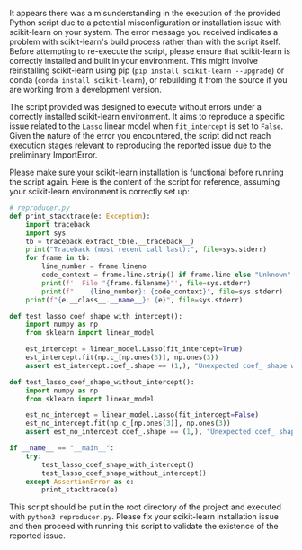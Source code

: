 It appears there was a misunderstanding in the execution of the provided Python script due to a potential misconfiguration or installation issue with scikit-learn on your system. The error message you received indicates a problem with scikit-learn's build process rather than with the script itself. Before attempting to re-execute the script, please ensure that scikit-learn is correctly installed and built in your environment. This might involve reinstalling scikit-learn using pip (`pip install scikit-learn --upgrade`) or conda (`conda install scikit-learn`), or rebuilding it from the source if you are working from a development version.

The script provided was designed to execute without errors under a correctly installed scikit-learn environment. It aims to reproduce a specific issue related to the `Lasso` linear model when `fit_intercept` is set to `False`. Given the nature of the error you encountered, the script did not reach execution stages relevant to reproducing the reported issue due to the preliminary ImportError.

Please make sure your scikit-learn installation is functional before running the script again. Here is the content of the script for reference, assuming your scikit-learn environment is correctly set up:

```python
# reproducer.py
def print_stacktrace(e: Exception):
    import traceback
    import sys
    tb = traceback.extract_tb(e.__traceback__)
    print("Traceback (most recent call last):", file=sys.stderr)
    for frame in tb:
        line_number = frame.lineno
        code_context = frame.line.strip() if frame.line else "Unknown"
        print(f'  File "{frame.filename}"', file=sys.stderr)
        print(f"    {line_number}: {code_context}", file=sys.stderr)
    print(f"{e.__class__.__name__}: {e}", file=sys.stderr)

def test_lasso_coef_shape_with_intercept():
    import numpy as np
    from sklearn import linear_model

    est_intercept = linear_model.Lasso(fit_intercept=True)
    est_intercept.fit(np.c_[np.ones(3)], np.ones(3))
    assert est_intercept.coef_.shape == (1,), "Unexpected coef_ shape with intercept"

def test_lasso_coef_shape_without_intercept():
    import numpy as np
    from sklearn import linear_model

    est_no_intercept = linear_model.Lasso(fit_intercept=False)
    est_no_intercept.fit(np.c_[np.ones(3)], np.ones(3))
    assert est_no_intercept.coef_.shape == (1,), "Unexpected coef_ shape without intercept"

if __name__ == "__main__":
    try:
        test_lasso_coef_shape_with_intercept()
        test_lasso_coef_shape_without_intercept()
    except AssertionError as e:
        print_stacktrace(e)
```

This script should be put in the root directory of the project and executed with `python3 reproducer.py`. Please fix your scikit-learn installation issue and then proceed with running this script to validate the existence of the reported issue.